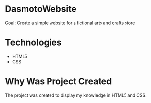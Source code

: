 # DasmotoWebsite
Goal: Create a simple website for a fictional arts and crafts store
# Technologies
* HTML5
* CSS
# Why Was Project Created
The project was created to display my knowledge in HTML5 and CSS.

